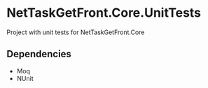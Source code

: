 # NetTaskGetFront.Core.UnitTests

Project with unit tests for NetTaskGetFront.Core

## Dependencies

- Moq
- NUnit
